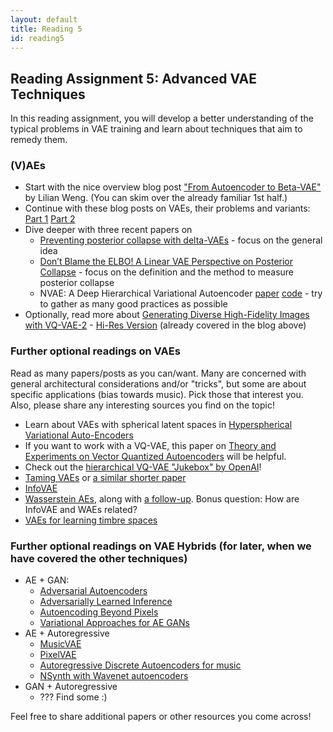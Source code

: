 ```yaml
---
layout: default
title: Reading 5
id: reading5
---
```



## Reading Assignment 5: Advanced VAE Techniques

In this reading assignment, you will develop a better understanding of the typical problems in VAE training and learn about techniques that aim to remedy them.

### (V)AEs
- Start with the nice overview blog post ["From Autoencoder to Beta-VAE"](https://lilianweng.github.io/lil-log/2018/08/12/from-autoencoder-to-beta-vae.html) by Lilian Weng. (You can skim over the already familiar 1st half.)
- Continue with these blog posts on VAEs, their problems and variants: [Part 1](https://towardsdatascience.com/what-a-disentangled-net-we-weave-representation-learning-in-vaes-pt-1-9e5dbc205bd1)
 [Part 2](https://towardsdatascience.com/with-great-power-comes-poor-latent-codes-representation-learning-in-vaes-pt-2-57403690e92b)
- Dive deeper with three recent papers on 
  - [Preventing posterior collapse with delta-VAEs](https://arxiv.org/abs/1901.03416) - focus on the general idea
  - [Don’t Blame the ELBO! A Linear VAE Perspective on Posterior Collapse](http://papers.nips.cc/paper/9138-dont-blame-the-elbo-a-linear-vae-perspective-on-posterior-collapse) - focus on the definition and the method to measure posterior collapse
  - NVAE: A Deep Hierarchical Variational Autoencoder [paper](https://arxiv.org/abs/2007.03898) [code](https://github.com/NVlabs/NVAE) - try to gather as many good practices as possible
- Optionally, read more about [Generating Diverse High-Fidelity Images with VQ-VAE-2](https://deepmind.com/research/publications/Generating-Diverse-High-Fidelity-Images-with-VQ-VAE-2) - [Hi-Res Version](https://drive.google.com/file/d/1H2nr_Cu7OK18tRemsWn_6o5DGMNYentM/view) (already covered in the blog above)

### Further optional readings on VAEs
Read as many papers/posts as you can/want. Many are concerned with general architectural
considerations and/or "tricks", but some are about specific applications (bias
towards music). Pick those that interest you. Also, please share any interesting sources you find on the topic!

- Learn about VAEs with spherical latent spaces in [Hyperspherical Variational Auto-Encoders](https://arxiv.org/abs/1804.00891)
- If you want to work with a VQ-VAE, this paper on [Theory and Experiments on Vector Quantized Autoencoders](https://arxiv.org/abs/1805.11063) will be helpful.
- Check out the [hierarchical VQ-VAE "Jukebox" by OpenAI](https://openai.com/blog/jukebox/)!
- [Taming VAEs](https://arxiv.org/pdf/1810.00597.pdf) or [a similar shorter paper](http://bayesiandeeplearning.org/2018/papers/34.pdf)
- [InfoVAE](https://arxiv.org/abs/1706.02262)
- [Wasserstein AEs](https://arxiv.org/abs/1711.01558), along with [a follow-up](https://arxiv.org/abs/1802.03761).
Bonus question: How are InfoVAE and WAEs related?
- [VAEs for learning timbre spaces](http://ismir2018.ircam.fr/doc/pdfs/219_Paper.pdf)



### Further optional readings on VAE Hybrids (for later, when we have covered the other techniques)
- AE + GAN:
  - [Adversarial Autoencoders](https://arxiv.org/abs/1511.05644)
  - [Adversarially Learned Inference](https://arxiv.org/abs/1606.00704)
  - [Autoencoding Beyond Pixels](https://arxiv.org/abs/1512.09300)
  - [Variational Approaches for AE GANs](https://arxiv.org/pdf/1706.04987.pdf)
- AE + Autoregressive
  - [MusicVAE](https://arxiv.org/abs/1803.05428)
  - [PixelVAE](https://arxiv.org/pdf/1611.05013.pdf)
  - [Autoregressive Discrete Autoencoders for music](http://arxiv.org/abs/1806.10474)
  - [NSynth with Wavenet autoencoders](http://arxiv.org/abs/1704.01279)
- GAN + Autoregressive
  - ??? Find some :)


Feel free to share additional papers or other resources you come across!

